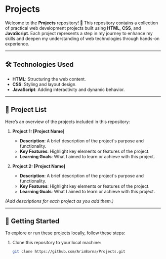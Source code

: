# Projects

Welcome to the **Projects** repository! 🎉 This repository contains a collection of practical web development projects built using **HTML**, **CSS**, and **JavaScript**. Each project represents a step in my journey to enhance my skills and deepen my understanding of web technologies through hands-on experience.

---

## 🛠️ Technologies Used

- **HTML**: Structuring the web content.
- **CSS**: Styling and layout design.
- **JavaScript**: Adding interactivity and dynamic behavior.

---

## 📂 Project List

Here’s an overview of the projects included in this repository:

1. **Project 1: [Project Name]**
   - **Description**: A brief description of the project's purpose and functionality.
   - **Key Features**: Highlight key elements or features of the project.
   - **Learning Goals**: What I aimed to learn or achieve with this project.

2. **Project 2: [Project Name]**
   - **Description**: A brief description of the project's purpose and functionality.
   - **Key Features**: Highlight key elements or features of the project.
   - **Learning Goals**: What I aimed to learn or achieve with this project.

_(Add descriptions for each project as you add them.)_

---

## 🚀 Getting Started

To explore or run these projects locally, follow these steps:

1. Clone this repository to your local machine:
   ```bash
   git clone https://github.com/AriaBorna/Projects.git
